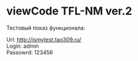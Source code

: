 # viewCode TFL-NM ver.2

Тестовый показ функционала:

Url: http://ismytest.tao309.ru/
<br/>
Login: admin
<br/>
Passowrd: 123456
